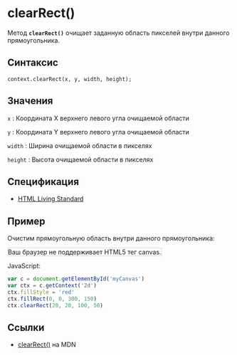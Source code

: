 # clearRect()

Метод **`clearRect()`** очищает заданную область пикселей внутри данного прямоугольника.

## Синтаксис

```
context.clearRect(x, y, width, height);
```

## Значения

`x`
: Координата X верхнего левого угла очищаемой области

`y`
: Координата Y верхнего левого угла очищаемой области

`width`
: Ширина очищаемой области в пикселях

`height`
: Высота очищаемой области в пикселях

## Спецификация

- [HTML Living Standard](https://html.spec.whatwg.org/multipage/canvas.html#dom-context-2d-clearrect)

## Пример

Очистим прямоугольную область внутри данного прямоугольника:

<canvas id="myCanvas" width="300" height="150" style="border:1px solid #d3d3d3;background:#ffffff;">
Ваш браузер не поддерживает HTML5 тег canvas.
</canvas>
<script>
var c=document.getElementById("myCanvas");
var canvOK=1;
try {c.getContext("2d");}
catch (er) {canvOK=0;}
if (canvOK==1){
var ctx=c.getContext("2d");
ctx.fillStyle="red";
ctx.fillRect(0,0,300,150);
ctx.clearRect(20,20,100,50);}
</script>

JavaScript:

```js
var c = document.getElementById('myCanvas')
var ctx = c.getContext('2d')
ctx.fillStyle = 'red'
ctx.fillRect(0, 0, 300, 150)
ctx.clearRect(20, 20, 100, 50)
```

## Ссылки

- [clearRect()](https://developer.mozilla.org/ru/docs/Web/API/CanvasRenderingContext2D/clearRect) на MDN
